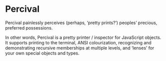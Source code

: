 Percival
========
Percival painlessly perceives (perhaps, ‘pretty prints?’) peoples’ precious,
preferred possessions.

In other words, Percival is a pretty printer / inspector for JavaScript
objects. It supports printing to the terminal, ANSI colourization, recognizing
and demonstrating recursive memberships at multiple levels, and ‘lenses’ for
your own special objects and types.
